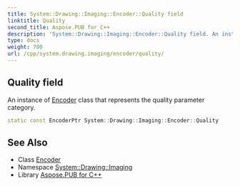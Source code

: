 ```yaml
---
title: System::Drawing::Imaging::Encoder::Quality field
linktitle: Quality
second_title: Aspose.PUB for C++
description: 'System::Drawing::Imaging::Encoder::Quality field. An instance of Encoder class that represents the quality parameter category in C++.'
type: docs
weight: 700
url: /cpp/system.drawing.imaging/encoder/quality/
---
```

## Quality field


An instance of [Encoder](../) class that represents the quality parameter category.

```cpp
static const EncoderPtr System::Drawing::Imaging::Encoder::Quality
```

## See Also

* Class [Encoder](../)
* Namespace [System::Drawing::Imaging](../../)
* Library [Aspose.PUB for C++](../../../)
